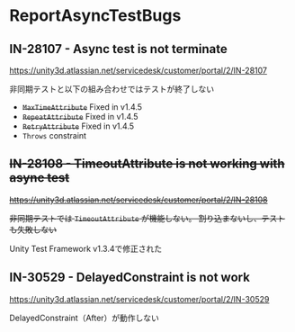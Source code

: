 # ReportAsyncTestBugs


## IN-28107 - Async test is not terminate

https://unity3d.atlassian.net/servicedesk/customer/portal/2/IN-28107

非同期テストと以下の組み合わせではテストが終了しない

* ~~`MaxTimeAttribute`~~ Fixed in v1.4.5
* ~~`RepeatAttribute`~~ Fixed in v1.4.5
* ~~`RetryAttribute`~~ Fixed in v1.4.5
* `Throws` constraint


## ~~IN-28108 - TimeoutAttribute is not working with async test~~

~~https://unity3d.atlassian.net/servicedesk/customer/portal/2/IN-28108~~

~~非同期テストでは `TimeoutAttribute` が機能しない。
割り込まないし、テストも失敗しない~~

Unity Test Framework v1.3.4で修正された


## IN-30529 - DelayedConstraint is not work

https://unity3d.atlassian.net/servicedesk/customer/portal/2/IN-30529

DelayedConstraint（After）が動作しない
